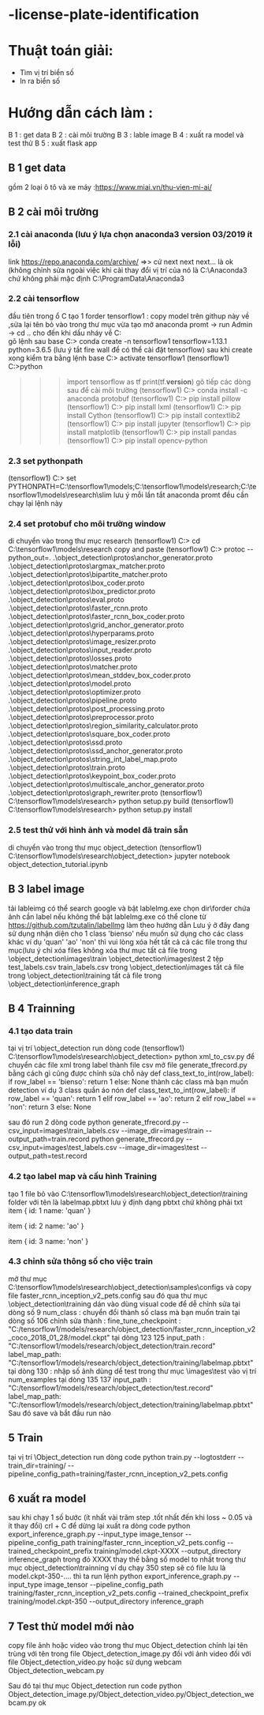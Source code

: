 # -license-plate-identification

# Thuật toán giải:
- Tìm vị trí biển số
- In ra biển số

# Hướng dẫn cách làm :
B 1 : get data
B 2 : cài môi trường
B 3 : lable image
B 4 : xuất ra model và test thử 
B 5 : xuất flask app

## B 1 get data
gồm 2 loại ô tô và xe máy :https://www.miai.vn/thu-vien-mi-ai/

## B 2 cài môi trường
### 2.1 cài anaconda (lưu ý lựa chọn anaconda3 version 03/2019 ít lỗi)
link https://repo.anaconda.com/archive/
=>> cứ next next next... là ok (không chỉnh sửa ngoài việc khi cài thay đổi vị trí của nó là C:\Anaconda3 chứ không phải mặc định C:\ProgramData\Anaconda3
### 2.2 cài tensorflow
đầu tiên trong ổ C tạo 1 forder tensorflow1 : copy model trên githup này về ,sửa lại tên bỏ vào trong thư mục vừa tạo
mở anaconda promt -> run Admin -> cd .. cho đến khi dấu nháy về C:\
gõ lệnh sau
base C:\> conda create -n tensorflow1 tensorflow=1.13.1 python=3.6.5 (lưu ý tắt fire wall để có thể cài đặt tensorflow)
sau khi create xong kiểm tra bằng lệnh
base C:\> activate tensorflow1
(tensorflow1) C:\>python
>>>import tensorflow as tf
>>>print(tf.__version__)
gõ tiếp các dòng sau để cài môi trường
(tensorflow1) C:\> conda install -c anaconda protobuf
(tensorflow1) C:\> pip install pillow
(tensorflow1) C:\> pip install lxml
(tensorflow1) C:\> pip install Cython
(tensorflow1) C:\> pip install contextlib2
(tensorflow1) C:\> pip install jupyter
(tensorflow1) C:\> pip install matplotlib
(tensorflow1) C:\> pip install pandas
(tensorflow1) C:\> pip install opencv-python
### 2.3 set pythonpath
(tensorflow1) C:\> set PYTHONPATH=C:\tensorflow1\models;C:\tensorflow1\models\research;C:\tensorflow1\models\research\slim
lưu ý mỗi lần tắt anaconda promt đều cần chạy lại lệnh này
### 2.4 set protobuf cho môi trường window
di chuyển vào trong thư mục research
(tensorflow1) C:\> cd C:\tensorflow1\models\research
copy and paste 
(tensorflow1) C:\> protoc --python_out=. .\object_detection\protos\anchor_generator.proto .\object_detection\protos\argmax_matcher.proto .\object_detection\protos\bipartite_matcher.proto .\object_detection\protos\box_coder.proto .\object_detection\protos\box_predictor.proto .\object_detection\protos\eval.proto .\object_detection\protos\faster_rcnn.proto .\object_detection\protos\faster_rcnn_box_coder.proto .\object_detection\protos\grid_anchor_generator.proto .\object_detection\protos\hyperparams.proto .\object_detection\protos\image_resizer.proto .\object_detection\protos\input_reader.proto .\object_detection\protos\losses.proto .\object_detection\protos\matcher.proto .\object_detection\protos\mean_stddev_box_coder.proto .\object_detection\protos\model.proto .\object_detection\protos\optimizer.proto .\object_detection\protos\pipeline.proto .\object_detection\protos\post_processing.proto .\object_detection\protos\preprocessor.proto .\object_detection\protos\region_similarity_calculator.proto .\object_detection\protos\square_box_coder.proto .\object_detection\protos\ssd.proto .\object_detection\protos\ssd_anchor_generator.proto .\object_detection\protos\string_int_label_map.proto .\object_detection\protos\train.proto .\object_detection\protos\keypoint_box_coder.proto .\object_detection\protos\multiscale_anchor_generator.proto .\object_detection\protos\graph_rewriter.proto
(tensorflow1) C:\tensorflow1\models\research> python setup.py build
(tensorflow1) C:\tensorflow1\models\research> python setup.py install
### 2.5 test thử với hình ảnh và model đã train sẵn
di chuyển vào trong thư mục object_detection
(tensorflow1) C:\tensorflow1\models\research\object_detection> jupyter notebook object_detection_tutorial.ipynb
## B 3 label image
tải lableimg có thể search google và bật lableImg.exe chọn dir\forder chứa ảnh cần label
nếu không thể bật lableImg.exe
có thể clone từ https://github.com/tzutalin/labelImg làm theo hướng dẫn
Lưu ý ở đây đang sử dụng nhận diện cho 1 class 'bienso' 
nếu muốn sử dụng cho các class khác ví dụ 'quan' 'ao' 'non'
thì vui lòng xóa hết tất cả cả các file trong thư mục(lưu ý chỉ xóa files không xóa thư mục
tất cả file trong \object_detection\images\train  \object_detection\images\test
2 tệp test_labels.csv  train_labels.csv trong  \object_detection\images
tất cả file trong  \object_detection\training
tất cả file trong  \object_detection\inference_graph
## B 4 Trainning
### 4.1 tạo data train
tại vị trí \object_detection
run dòng code
(tensorflow1) C:\tensorflow1\models\research\object_detection> python xml_to_csv.py để chuyển các file xml trong label thành file csv
mở file generate_tfrecord.py bằng cách gì cũng được chỉnh sửa chỗ này 
def class_text_to_int(row_label):
    if row_label == 'bienso':
        return 1
    else:
        None
thành các class mà bạn muốn detection ví dụ 3 class quần áo nón
def class_text_to_int(row_label):
    if row_label == 'quan':
        return 1
    elif row_label == 'ao':
        return 2
    elif row_label == 'non':
        return 3
    else:
        None
        
sau đó run 2 dòng code
python generate_tfrecord.py --csv_input=images\train_labels.csv --image_dir=images\train --output_path=train.record
python generate_tfrecord.py --csv_input=images\test_labels.csv --image_dir=images\test --output_path=test.record

### 4.2 tạo label map và cấu hình Training
tạo 1 file bỏ vào  C:\tensorflow1\models\research\object_detection\training folder
với tên là labelmap.pbtxt lưu ý định dạng pbtxt chứ không phải txt
item {
  id: 1
  name: 'quan'
}

item {
  id: 2
  name: 'ao'
}

item {
  id: 3
  name: 'non'
}

### 4.3 chỉnh sửa thông số cho việc train
mở thư mục C:\tensorflow1\models\research\object_detection\samples\configs và copy file faster_rcnn_inception_v2_pets.config
sau đó qua thư mục \object_detection\training dán vào
dùng visual code để dễ chỉnh sửa
tại dòng số 9 num_class : chuyển đổi thành số class mà bạn muốn train
tại dòng số 106 chỉnh sửa thành : fine_tune_checkpoint : "C:/tensorflow1/models/research/object_detection/faster_rcnn_inception_v2_coco_2018_01_28/model.ckpt"
tại dòng 123 125
input_path : "C:/tensorflow1/models/research/object_detection/train.record"
label_map_path: "C:/tensorflow1/models/research/object_detection/training/labelmap.pbtxt"
tại dòng 130 : nhập số ảnh dùng dể test trong thư mục \images\test vào vị trí num_examples
tại dòng 135 137 
input_path : "C:/tensorflow1/models/research/object_detection/test.record"
label_map_path: "C:/tensorflow1/models/research/object_detection/training/labelmap.pbtxt"
Sau đó save và bắt đầu run nào
## 5 Train
tại vị trí \Object_detection  run dòng code
python train.py --logtostderr --train_dir=training/ --pipeline_config_path=training/faster_rcnn_inception_v2_pets.config

## 6 xuất ra model
sau khi chạy 1 số bước (ít nhất vài trăm step .tốt nhất đến khi loss ~ 0.05 và ít thay đổi)
crl + C để dừng lại
xuất ra dòng code 
python export_inference_graph.py --input_type image_tensor --pipeline_config_path training/faster_rcnn_inception_v2_pets.config --trained_checkpoint_prefix training/model.ckpt-XXXX --output_directory inference_graph
trong đó XXXX thay thế bằng số model to nhất trong thư mục object_detection\trainning
ví dụ chạy 350 step sẽ có file lưu là model.ckpt-350-....
thì ta run lệnh
python export_inference_graph.py --input_type image_tensor --pipeline_config_path training/faster_rcnn_inception_v2_pets.config --trained_checkpoint_prefix training/model.ckpt-350 --output_directory inference_graph

## 7 Test thử model mới nào
copy file ảnh hoặc video vào trong thư mục Object_detection chỉnh lại tên trùng với tên trong file Object_detection_image.py đối với ảnh
video đối với file Object_detection_video.py hoặc sử dụng webcam Object_detection_webcam.py

Sau đó tại thư mục Object_detection 
run code 
python Object_detection_image.py/Object_detection_video.py/Object_detection_webcam.py
ok
